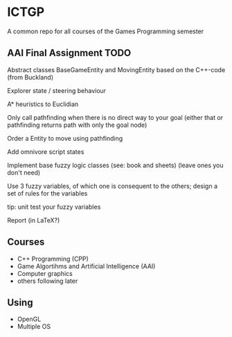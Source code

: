 # ICTGP
A common repo for all courses of the Games Programming semester


## AAI Final Assignment TODO
Abstract classes BaseGameEntity and MovingEntity based on the C++-code (from Buckland)

Explorer state / steering behaviour

A* heuristics to Euclidian

Only call pathfinding when there is no direct way to your goal (either that or pathfinding returns path with only the goal node)

Order a Entity to move using pathfinding

Add omnivore script states

Implement base fuzzy logic classes (see: book and sheets) (leave ones you don't need)

Use 3 fuzzy variables, of which one is consequent to the others; design a set of rules for the variables

tip: unit test your fuzzy variables

Report (in LaTeX?)


## Courses
- C++ Programming (CPP)
- Game Algortihms and Artificial Intelligence (AAI)
- Computer graphics
- others following later


## Using
- OpenGL
- Multiple OS
